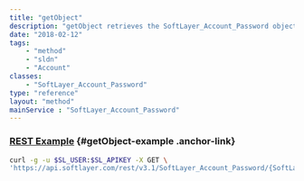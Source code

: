 ```yaml
---
title: "getObject"
description: "getObject retrieves the SoftLayer_Account_Password object whose ID corresponds to the ID number of the init parameter passed to the SoftLayer_Account_Password service. "
date: "2018-02-12"
tags:
    - "method"
    - "sldn"
    - "Account"
classes:
    - "SoftLayer_Account_Password"
type: "reference"
layout: "method"
mainService : "SoftLayer_Account_Password"
---
```


### [REST Example](#getObject-example) <a href="/article/rest/"><i class="fas fa-question"></i></a> {#getObject-example .anchor-link} 
```bash
curl -g -u $SL_USER:$SL_APIKEY -X GET \
'https://api.softlayer.com/rest/v3.1/SoftLayer_Account_Password/{SoftLayer_Account_PasswordID}/getObject'
```
